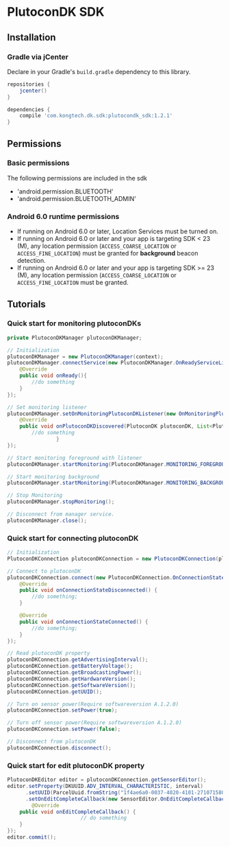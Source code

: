# PlutoconDK SDK

## Installation

### Gradle via jCenter
Declare in your Gradle's `build.gradle` dependency to this library.

```gradle
repositories {
	jcenter()
}

dependencies {
	compile 'com.kongtech.dk.sdk:plutocondk_sdk:1.2.1'
}
```


## Permissions

### Basic permissions
The following permissions are included in the sdk
  - 'android.permission.BLUETOOTH'
  - 'android.permission.BLUETOOTH_ADMIN'

### Android 6.0 runtime permissions
  - If running on Android 6.0 or later, Location Services must be turned on.
  - If running on Android 6.0 or later and your app is targeting SDK < 23 (M), any location permission (`ACCESS_COARSE_LOCATION` or `ACCESS_FINE_LOCATION`) must be granted for <b>background</b> beacon detection.
  - If running on Android 6.0 or later and your app is targeting SDK >= 23 (M), any location permission (`ACCESS_COARSE_LOCATION` or `ACCESS_FINE_LOCATION` must be granted.

## Tutorials
### Quick start for monitoring plutoconDKs

````java
private PlutoconDKManager plutoconDKManager;

// Initialization
plutoconDKManager = new PlutoconDKManager(context);
plutoconDKManager.connectService(new PlutoconDKManager.OnReadyServiceListener(){
	@Override	
	public void onReady(){
		//do something
	}
});

// Set monitoring listener
plutoconDKManager.setOnMonitoringPlutoconDKListener(new OnMonitoringPlutoconDKListener(){
	@Override
	public void onPlutoconDKDiscovered(PlutoconDK plutoconDK, List<PlutoconDK> plutoconDKs) {
		//do something
                }
});

// Start monitoring foreground with listener
plutoconDKManager.startMonitoring(PlutoconDKManager.MONITORING_FOREGROUND);

// Start monitoring background
plutoconDKManager.startMonitoring(PlutoconDKManager.MONITORING_BACKGROUND);

// Stop Monitoring
plutoconDKManager.stopMonitoring();

// Disconnect from manager service.
plutoconDKManager.close();
````

### Quick start for connecting plutoconDK
````java
// Initialization
PlutoconDKConnection plutoconDKConnection = new PlutoconDKConnection(plutoconDK);

// Connect to plutoconDK
plutoconDKConnection.connect(new PlutoconDKConnection.OnConnectionStateChangeCallback() {
	@Override
	public void onConnectionStateDisconnected() {
		//do something;
	}

	@Override
	public void onConnectionStateConnected() {
		//do something;
	}
});

// Read plutoconDK property
plutoconDKConnection.getAdvertisingInterval();
plutoconDKConnection.getBatteryVoltage();
plutoconDKConnection.getBroadcastingPower();
plutoconDKConnection.getHardwareVersion();
plutoconDKConnection.getSoftwareVersion();
plutoconDKConnection.getUUID();

// Turn on sensor power(Require softwareversion A.1.2.0)
plutoconDKConnection.setPower(true);

// Turn off sensor power(Require softwareversion A.1.2.0)
plutoconDKConnection.setPower(false);

// Disconnect from plutoconDK
plutoconDKConnection.disconnect();
````

### Quick start for edit plutoconDK property
````java
PlutoconDKEditor editor = plutoconDKConnection.getSensorEditor();
editor.setProperty(DKUUID.ADV_INTERVAL_CHARACTERISTIC, interval)
      .setUUID(ParcelUuid.fromString("1f4ae6a0-0037-4020-4101-271071580001"))
      .setOnEditCompleteCallback(new SensorEditor.OnEditCompleteCallback() {
      	@Override
	public void onEditCompleteCallback() {
                        // do something
	}
});
editor.commit();

````
